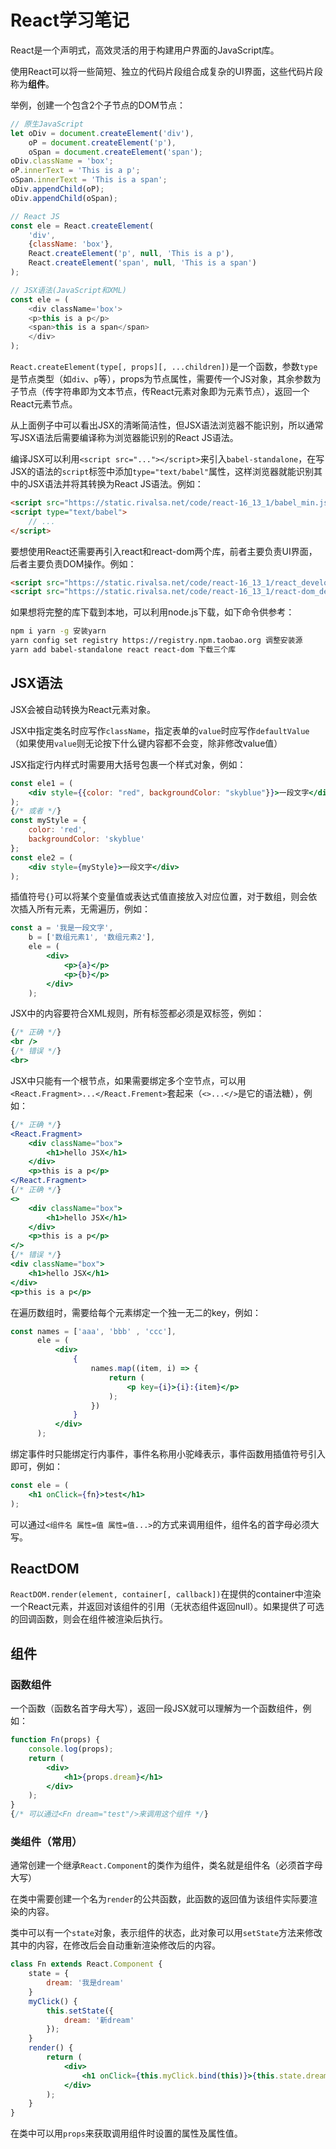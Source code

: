 # React学习笔记

React是一个声明式，高效灵活的用于构建用户界面的JavaScript库。

使用React可以将一些简短、独立的代码片段组合成复杂的UI界面，这些代码片段称为**组件**。

举例，创建一个包含2个子节点的DOM节点：

```javascript
// 原生JavaScript
let oDiv = document.createElement('div'),
    oP = document.createElement('p'),
    oSpan = document.createElement('span');
oDiv.className = 'box';
oP.innerText = 'This is a p';
oSpan.innerText = 'This is a span';
oDiv.appendChild(oP);
oDiv.appendChild(oSpan);

// React JS
const ele = React.createElement(
    'div',
    {className: 'box'},
    React.createElement('p', null, 'This is a p'),
    React.createElement('span', null, 'This is a span')
);

// JSX语法(JavaScript和XML)
const ele = (
    <div className='box'>
    <p>this is a p</p>
    <span>this is a span</span>
    </div>
);
```

`React.createElement(type[, props][, ...children])`是一个函数，参数`type`是节点类型（如`div`、`p`等），props为节点属性，需要传一个JS对象，其余参数为子节点（传字符串即为文本节点，传React元素对象即为元素节点），返回一个React元素节点。

从上面例子中可以看出JSX的清晰简洁性，但JSX语法浏览器不能识别，所以通常写JSX语法后需要编译称为浏览器能识别的React JS语法。

编译JSX可以利用`<script src="..."></script>`来引入`babel-standalone`，在写JSX的语法的`script`标签中添加`type="text/babel"`属性，这样浏览器就能识别其中的JSX语法并将其转换为React JS语法。例如：

```html
<script src="https://static.rivalsa.net/code/react-16_13_1/babel_min.js"></script>
<script type="text/babel">
	// ...
</script>
```

要想使用React还需要再引入react和react-dom两个库，前者主要负责UI界面，后者主要负责DOM操作。例如：

```html
<script src="https://static.rivalsa.net/code/react-16_13_1/react_development.js"></script>
<script src="https://static.rivalsa.net/code/react-16_13_1/react-dom_development.js"></script>
```

如果想将完整的库下载到本地，可以利用node.js下载，如下命令供参考：

```bash
npm i yarn -g 安装yarn
yarn config set registry https://registry.npm.taobao.org 调整安装源
yarn add babel-standalone react react-dom 下载三个库
```

## JSX语法

JSX会被自动转换为React元素对象。

JSX中指定类名时应写作`className`，指定表单的`value`时应写作`defaultValue`（如果使用`value`则无论按下什么键内容都不会变，除非修改value值）

JSX指定行内样式时需要用大括号包裹一个样式对象，例如：

```jsx
const ele1 = (
    <div style={{color: "red", backgroundColor: "skyblue"}}>一段文字</div>
);
{/* 或者 */}
const myStyle = {
    color: 'red',
    backgroundColor: 'skyblue'
};
const ele2 = (
    <div style={myStyle}>一段文字</div>
);
```

插值符号`{}`可以将某个变量值或表达式值直接放入对应位置，对于数组，则会依次插入所有元素，无需遍历，例如：

```jsx
const a = '我是一段文字',
    b = ['数组元素1', '数组元素2'],
    ele = (
        <div>
            <p>{a}</p>
            <p>{b}</p>
        </div>
    );
```

JSX中的内容要符合XML规则，所有标签都必须是双标签，例如：

```jsx
{/* 正确 */}
<br />
{/* 错误 */}
<br>
```

JSX中只能有一个根节点，如果需要绑定多个空节点，可以用`<React.Fragment>...</React.Frement>`套起来（`<>...</>`是它的语法糖），例如：

```jsx
{/* 正确 */}
<React.Fragment>
    <div className="box">
        <h1>hello JSX</h1>
    </div>
    <p>this is a p</p>
</React.Fragment>
{/* 正确 */}
<>
    <div className="box">
        <h1>hello JSX</h1>
    </div>
    <p>this is a p</p>
</>
{/* 错误 */}
<div className="box">
    <h1>hello JSX</h1>
</div>
<p>this is a p</p>
```

在遍历数组时，需要给每个元素绑定一个独一无二的key，例如：

```jsx
const names = ['aaa', 'bbb' , 'ccc'],
      ele = (
          <div>
              {
                  names.map((item, i) => {
                      return (
                          <p key={i}>{i}:{item}</p>
                      );
                  })
              }
          </div>
      );
```

绑定事件时只能绑定行内事件，事件名称用小驼峰表示，事件函数用插值符号引入即可，例如：

```jsx
const ele = (
    <h1 onClick={fn}>test</h1>
);
```

可以通过`<组件名 属性=值 属性=值...>`的方式来调用组件，组件名的首字母必须大写。

## ReactDOM

`ReactDOM.render(element, container[, callback])`在提供的container中渲染一个React元素，并返回对该组件的引用（无状态组件返回null）。如果提供了可选的回调函数，则会在组件被渲染后执行。

## 组件

### 函数组件

一个函数（函数名首字母大写），返回一段JSX就可以理解为一个函数组件，例如：

```jsx
function Fn(props) {
    console.log(props);
    return (
        <div>
            <h1>{props.dream}</h1>
        </div>
    );
}
{/* 可以通过<Fn dream="test"/>来调用这个组件 */}
```

### 类组件（常用）

通常创建一个继承`React.Component`的类作为组件，类名就是组件名（必须首字母大写）

在类中需要创建一个名为`render`的公共函数，此函数的返回值为该组件实际要渲染的内容。

类中可以有一个`state`对象，表示组件的状态，此对象可以用`setState`方法来修改其中的内容，在修改后会自动重新渲染修改后的内容。

```jsx
class Fn extends React.Component {
    state = {
        dream: '我是dream'
    }
    myClick() {
        this.setState({
            dream: '新dream'
        });
    }
    render() {
        return (
            <div>
                <h1 onClick={this.myClick.bind(this)}>{this.state.dream}</h1>
            </div>
        );
    }
}
```

在类中可以用`props`来获取调用组件时设置的属性及属性值。